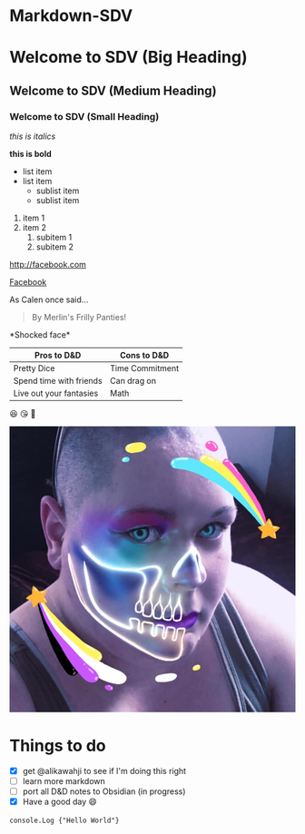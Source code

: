 # Markdown-SDV

# Welcome to SDV (Big Heading)
## Welcome to SDV (Medium Heading)
### Welcome to SDV (Small Heading)

*this is italics*

**this is bold**

* list item
* list item
     * sublist item
     * sublist item

1. item 1
2. item 2
    1. subitem 1
    2. subitem 2

http://facebook.com

[Facebook](http://facebook.com)

As Calen once said...
> By Merlin's Frilly Panties!

\*Shocked face\*

Pros to D&D | Cons to D&D
------------|------------
Pretty Dice | Time Commitment
Spend time with friends | Can drag on
Live out your fantasies | Math

:laughing: :kissing_heart: :green_heart:

![Emma is sexxxxxxy](images/emmaprofilepic.jpg)

# Things to do
- [x] get @alikawahji to see if I'm doing this right
- [ ] learn more markdown
- [ ] port all D&D notes to Obsidian \(in progress\)
- [x] Have a good day :smile:

`console.Log {"Hello World"}`